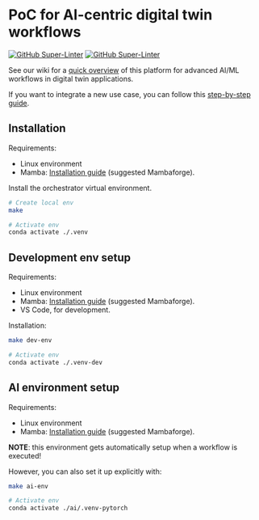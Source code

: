 # PoC for AI-centric digital twin workflows

[![GitHub Super-Linter](https://github.com/interTwin-eu/T6.5-AI-and-ML/actions/workflows/lint.yml/badge.svg)](https://github.com/marketplace/actions/super-linter)
[![GitHub Super-Linter](https://github.com/interTwin-eu/T6.5-AI-and-ML/actions/workflows/check-links.yml/badge.svg)](https://github.com/marketplace/actions/markdown-link-check)

See our wiki for a [quick overview](https://github.com/interTwin-eu/T6.5-AI-and-ML/wiki)
of this platform for advanced AI/ML workflows in digital twin applications.

If you want to integrate a new use case, you can follow this
[step-by-step guide](https://github.com/interTwin-eu/T6.5-AI-and-ML/wiki/How-to-use-this-software).

## Installation

Requirements:

- Linux environment
- Mamba: [Installation guide](https://mamba.readthedocs.io/en/latest/installation.html) (suggested Mambaforge).

Install the orchestrator virtual environment.

```bash
# Create local env
make

# Activate env
conda activate ./.venv
```

## Development env setup

Requirements:

- Linux environment
- Mamba: [Installation guide](https://mamba.readthedocs.io/en/latest/installation.html) (suggested Mambaforge).
- VS Code, for development.

Installation:

```bash
make dev-env

# Activate env
conda activate ./.venv-dev
```

## AI environment setup

Requirements:

- Linux environment
- Mamba: [Installation guide](https://mamba.readthedocs.io/en/latest/installation.html) (suggested Mambaforge).

**NOTE**: this environment gets automatically setup when a workflow is executed!

However, you can also set it up explicitly with:

```bash
make ai-env

# Activate env
conda activate ./ai/.venv-pytorch
```
